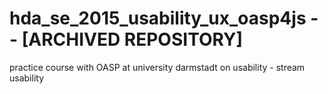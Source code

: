 # hda_se_2015_usability_ux_oasp4js   -- [ARCHIVED REPOSITORY]
practice course with OASP at university darmstadt on usability - stream usability
